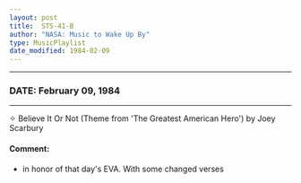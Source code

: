 ```yaml
---
layout: post
title:  STS-41-B
author: "NASA: Music to Wake Up By"
type: MusicPlaylist
date_modified: 1984-02-09
---
```


----
### DATE: February 09, 1984
----
✧ Believe It Or Not (Theme from 'The Greatest American Hero') by Joey Scarbury

#### Comment:
* in honor of that day's EVA. With some changed verses
